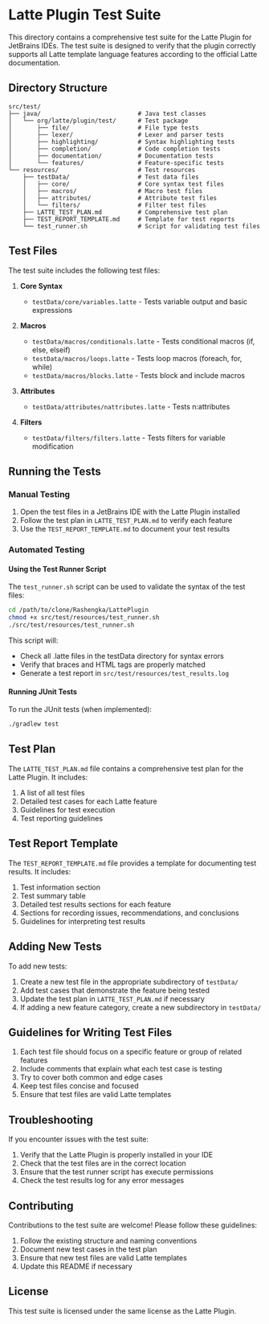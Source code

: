 # Latte Plugin Test Suite

This directory contains a comprehensive test suite for the Latte Plugin for JetBrains IDEs. The test suite is designed to verify that the plugin correctly supports all Latte template language features according to the official Latte documentation.

## Directory Structure

```
src/test/
├── java/                           # Java test classes
│   └── org/latte/plugin/test/      # Test package
│       ├── file/                   # File type tests
│       ├── lexer/                  # Lexer and parser tests
│       ├── highlighting/           # Syntax highlighting tests
│       ├── completion/             # Code completion tests
│       ├── documentation/          # Documentation tests
│       └── features/               # Feature-specific tests
└── resources/                      # Test resources
    ├── testData/                   # Test data files
    │   ├── core/                   # Core syntax test files
    │   ├── macros/                 # Macro test files
    │   ├── attributes/             # Attribute test files
    │   └── filters/                # Filter test files
    ├── LATTE_TEST_PLAN.md          # Comprehensive test plan
    ├── TEST_REPORT_TEMPLATE.md     # Template for test reports
    └── test_runner.sh              # Script for validating test files
```

## Test Files

The test suite includes the following test files:

1. **Core Syntax**
   - `testData/core/variables.latte` - Tests variable output and basic expressions

2. **Macros**
   - `testData/macros/conditionals.latte` - Tests conditional macros (if, else, elseif)
   - `testData/macros/loops.latte` - Tests loop macros (foreach, for, while)
   - `testData/macros/blocks.latte` - Tests block and include macros

3. **Attributes**
   - `testData/attributes/nattributes.latte` - Tests n:attributes

4. **Filters**
   - `testData/filters/filters.latte` - Tests filters for variable modification

## Running the Tests

### Manual Testing

1. Open the test files in a JetBrains IDE with the Latte Plugin installed
2. Follow the test plan in `LATTE_TEST_PLAN.md` to verify each feature
3. Use the `TEST_REPORT_TEMPLATE.md` to document your test results

### Automated Testing

#### Using the Test Runner Script

The `test_runner.sh` script can be used to validate the syntax of the test files:

```bash
cd /path/to/clone/Rashengka/LattePlugin
chmod +x src/test/resources/test_runner.sh
./src/test/resources/test_runner.sh
```

This script will:
- Check all .latte files in the testData directory for syntax errors
- Verify that braces and HTML tags are properly matched
- Generate a test report in `src/test/resources/test_results.log`

#### Running JUnit Tests

To run the JUnit tests (when implemented):

```bash
./gradlew test
```

## Test Plan

The `LATTE_TEST_PLAN.md` file contains a comprehensive test plan for the Latte Plugin. It includes:

1. A list of all test files
2. Detailed test cases for each Latte feature
3. Guidelines for test execution
4. Test reporting guidelines

## Test Report Template

The `TEST_REPORT_TEMPLATE.md` file provides a template for documenting test results. It includes:

1. Test information section
2. Test summary table
3. Detailed test results sections for each feature
4. Sections for recording issues, recommendations, and conclusions
5. Guidelines for interpreting test results

## Adding New Tests

To add new tests:

1. Create a new test file in the appropriate subdirectory of `testData/`
2. Add test cases that demonstrate the feature being tested
3. Update the test plan in `LATTE_TEST_PLAN.md` if necessary
4. If adding a new feature category, create a new subdirectory in `testData/`

## Guidelines for Writing Test Files

1. Each test file should focus on a specific feature or group of related features
2. Include comments that explain what each test case is testing
3. Try to cover both common and edge cases
4. Keep test files concise and focused
5. Ensure that test files are valid Latte templates

## Troubleshooting

If you encounter issues with the test suite:

1. Verify that the Latte Plugin is properly installed in your IDE
2. Check that the test files are in the correct location
3. Ensure that the test runner script has execute permissions
4. Check the test results log for any error messages

## Contributing

Contributions to the test suite are welcome! Please follow these guidelines:

1. Follow the existing structure and naming conventions
2. Document new test cases in the test plan
3. Ensure that new test files are valid Latte templates
4. Update this README if necessary

## License

This test suite is licensed under the same license as the Latte Plugin.